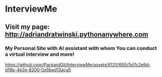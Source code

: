 # InterviewMe

## Visit my page: http://adriandratwinski.pythonanywhere.com

### My Personal Site with AI assistant with whom You can conduct a virtual interview and more!

https://github.com/PackardGit/InterviewMe/assets/61251655/5d7c2e6d-d16b-4e2e-8200-0a5bed13aca5

